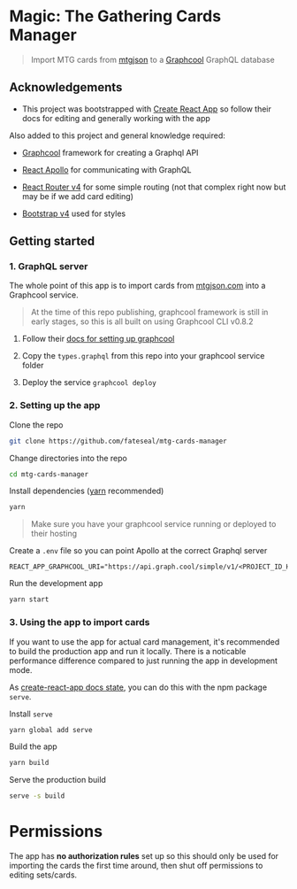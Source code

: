 # Magic: The Gathering Cards Manager

> Import MTG cards from [mtgjson](http://mtgjson.com) to a [Graphcool](https://graph.cool) GraphQL database



## Acknowledgements

- This project was bootstrapped with [Create React App](https://github.com/facebookincubator/create-react-app) so follow their docs for editing and generally working with the app


Also added to this project and general knowledge required:

- [Graphcool](https://github.com/graphcool/graphcool) framework for creating a Graphql API
- [React Apollo](https://github.com/apollographql/react-apollo) for communicating with GraphQL 
- [React Router v4](https://github.com/ReactTraining/react-router) for some simple routing (not that complex right now but may be if we add card editing)

- [Bootstrap v4](https://github.com/twbs/bootstrap/) used for styles

## Getting started

### 1. GraphQL server


The whole point of this app is to import cards from [mtgjson.com](http://mtgjson.com) into a Graphcool service.

> At the time of this repo publishing, graphcool framework is still in early stages, so this is all built on using Graphcool CLI v0.8.2

1. Follow their [docs for setting up graphcool](https://github.com/graphcool/graphcool)

2. Copy the `types.graphql` from this repo into your graphcool service folder

3. Deploy the service `graphcool deploy`

### 2. Setting up the app

Clone the repo

```bash
git clone https://github.com/fateseal/mtg-cards-manager
```

Change directories into the repo

```bash
cd mtg-cards-manager
```

Install dependencies ([yarn](https://yarnpkg.com) recommended)

```bash
yarn
```

> Make sure you have your graphcool service running or deployed to their hosting

Create a `.env` file so you can point Apollo at the correct Graphql server

```
REACT_APP_GRAPHCOOL_URI="https://api.graph.cool/simple/v1/<PROJECT_ID_HERE>"
```



Run the development app
```bash
yarn start
```




### 3. Using the app to import cards

If you want to use the app for actual card management, it's recommended to build the production app and run it locally. There is a noticable performance difference compared to just running the app in development mode. 

As [create-react-app docs state](https://github.com/facebookincubator/create-react-app/blob/master/packages/react-scripts/template/README.md#static-server), you can do this with the npm package `serve`.

Install `serve`
```bash
yarn global add serve
```

Build the app
```bash
yarn build
```

Serve the production build
```bash
serve -s build
```

# Permissions

The app has **no authorization rules** set up so this should only be used for importing the cards the first time around, then shut off permissions to editing sets/cards. 


